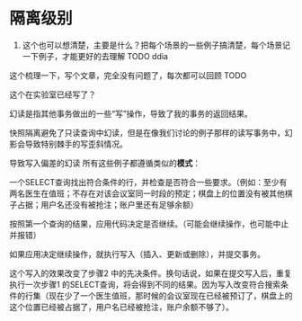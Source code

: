 # 隔离级别


1. 这个也可以想清楚，主要是什么？把每个场景的一些例子搞清楚，每个场景记一下例子，才能更好的去理解
TODO 
ddia

这个梳理一下，写个文章，完全没有问题了，每次都可以回顾
TODO 

这个在实验室已经写了？

幻读是指其他事务做出的一些“写”操作，导致了我的事务的返回结果。

快照隔离避免了只读查询中幻读，但是在像我们讨论的例子那样的读写事务中，幻影会导致特别棘手的写歪斜情况。


导致写入偏差的幻读
所有这些例子都遵循类似的**模式**：

一个SELECT查询找出符合条件的行，并检查是否符合一些要求。（例如：至少有两名医生在值班；不存在对该会议室同一时段的预定；棋盘上的位置没有被其他棋子占据；用户名还没有被抢注；账户里还有足够余额）

按照第一个查询的结果，应用代码决定是否继续。（可能会继续操作，也可能中止并报错）

如果应用决定继续操作，就执行写入（插入、更新或删除），并提交事务。

这个写入的效果改变了步骤2 中的先决条件。换句话说，如果在提交写入后，重复执行一次步骤1 的SELECT查询，将会得到不同的结果。因为写入改变符合搜索条件的行集（现在少了一个医生值班，那时候的会议室现在已经被预订了，棋盘上的这个位置已经被占据了，用户名已经被抢注，账户余额不够了）。
